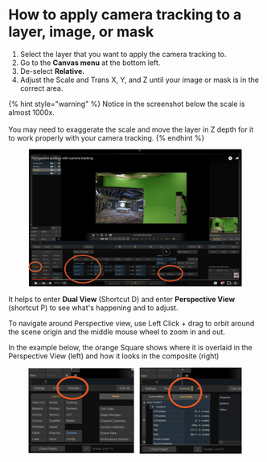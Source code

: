 # How to apply camera tracking to a layer, image, or mask

1. Select the layer that you want to apply the camera tracking to.
2. Go to the **Canvas menu** at the bottom left.
3. De-select **Relative.**
4. Adjust the Scale and Trans X, Y, and Z until your image or mask is in the correct area.

{% hint style="warning" %}
Notice in the screenshot below the scale is almost 1000x. \
\
You may need to exaggerate the scale and move the layer in Z depth for it to work properly with your camera tracking.&#x20;
{% endhint %}

<figure><img src="../.gitbook/assets/image (4) (1) (1) (1) (1) (1) (1) (1) (1) (1) (1) (1) (1) (1).png" alt=""><figcaption></figcaption></figure>

It helps to enter **Dual View** (Shortcut D) and enter **Perspective View** (shortcut P) to see what's happening and to adjust.

To navigate around Perspective view, use Left Click + drag to orbit around the scene origin and the middle mouse wheel to zoom in and out.

In the example below, the orange Square shows where it is overlaid in the Perspective View (left) and how it looks in the composite (right)

<figure><img src="../.gitbook/assets/image (3) (1) (1) (1) (1) (1) (1) (1) (1) (1) (1) (1) (1) (1) (1) (1).png" alt=""><figcaption></figcaption></figure>



